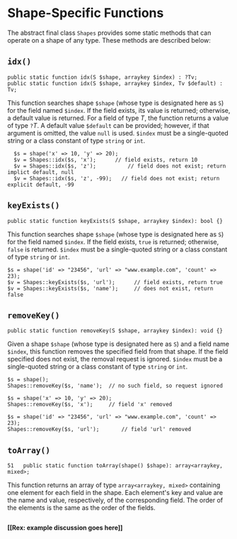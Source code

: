 # Shape-Specific Functions

The abstract final class `Shapes` provides some static methods that can operate on a shape of any type. These methods are described below:

## `idx()`

```hack
public static function idx(S $shape, arraykey $index) : ?Tv; 
public static function idx(S $shape, arraykey $index, Tv $default) : Tv; 
```

This function searches shape `$shape` (whose type is designated here as `S`) for the field named `$index`. If the field exists, its value is returned; otherwise, a default value is returned. For a field of type *T*, the function returns a value of type `?`*T*. A default value `$default` can be provided; however, if that argument is omitted, the value `null` is used. `$index` must be a single-quoted string or a class constant of type `string` or `int`.

```hack
  $s = shape('x' => 10, 'y' => 20);
  $v = Shapes::idx($s, 'x');      // field exists, return 10
  $v = Shapes::idx($s, 'z');		  // field does not exist; return implict default, null
  $v = Shapes::idx($s, 'z', -99);	// field does not exist; return explicit default, -99
```

## `keyExists()`

```hack
public static function keyExists(S $shape, arraykey $index): bool {} 
```

This function searches shape `$shape` (whose type is designated here as `S`) for the field named `$index`. If the field exists, `true` is returned; otherwise, `false` is returned. `$index` must be a single-quoted string or a class constant of type `string` or `int`.

```hack
$s = shape('id' => "23456", 'url' => "www.example.com", 'count' => 23);
$v = Shapes::keyExists($s, 'url');		// field exists, return true
$v = Shapes::keyExists($s, 'name');		// does not exist, return false
```

## `removeKey()`

```hack
public static function removeKey(S $shape, arraykey $index): void {} 
```

Given a shape `$shape` (whose type is designated here as `S`) and a field name `$index`, this function removes the specified field from that shape. If the field specified does not exist, the removal request is ignored. `$index` must be a single-quoted string or a class constant of type `string` or `int`.

```hack
$s = shape();
Shapes::removeKey($s, 'name');	// no such field, so request ignored

$s = shape('x' => 10, 'y' => 20);
Shapes::removeKey($s, 'x');   	// field 'x' removed

$s = shape('id' => "23456", 'url' => "www.example.com", 'count' => 23);
Shapes::removeKey($s, 'url');		// field 'url' removed
```

## `toArray()`

```hack
51   public static function toArray(shape() $shape): array<arraykey, mixed>; 
```

This function returns an array of type `array<arraykey, mixed>` containing one element for each field in the shape. Each element's key and value are the name and value, respectively, of the corresponding field. The order of the elements is the same as the order of the fields.


```hack
```

**[[Rex: example discussion goes here]]**
